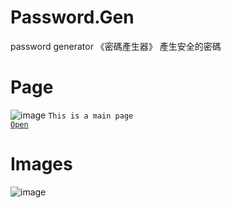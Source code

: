 # Password.Gen
password generator
《密碼產生器》
產生安全的密碼

# Page
![image](https://erichsia7.github.io/password.gen/image/3208cef3-2cc1-6a42-ba4a-4c0758f10da8.jpeg)
<code>This is a main page
<a href="https://erichsia7.github.io/password.gen/">Open</a>
</code>
# Images
![image](https://erichsia7.github.io/password.gen/image/25e0bdc8-f4ed-14cb-e90a-30a8098bb43a.png)
